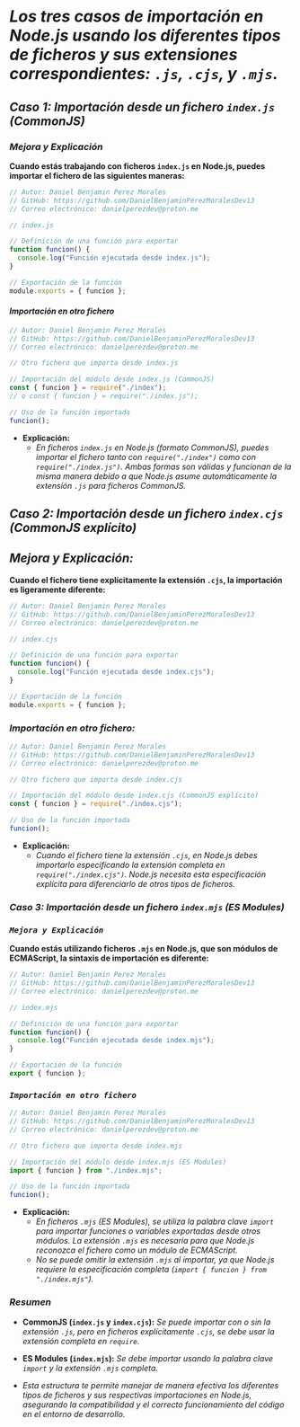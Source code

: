 <!-- Autor: Daniel Benjamin Perez Morales -->
<!-- GitHub: https://github.com/DanielBenjaminPerezMoralesDev13 -->
<!-- Gitlab: https://gitlab.com/DanielBenjaminPerezMoralesDev13 -->
<!-- Correo electrónico: danielperezdev@proton.me -->

# ***Los tres casos de importación en Node.js usando los diferentes tipos de ficheros y sus extensiones correspondientes: `.js`, `.cjs`, y `.mjs`.***

## ***Caso 1: Importación desde un fichero `index.js` (CommonJS)***

### ***Mejora y Explicación***

**Cuando estás trabajando con ficheros `index.js` en Node.js, puedes importar el fichero de las siguientes maneras:**

```javascript
// Autor: Daniel Benjamin Perez Morales
// GitHub: https://github.com/DanielBenjaminPerezMoralesDev13
// Correo electrónico: danielperezdev@proton.me 

// index.js

// Definición de una función para exportar
function funcion() {
  console.log("Función ejecutada desde index.js");
}

// Exportación de la función
module.exports = { funcion };
```

#### ***Importación en otro fichero***

```javascript
// Autor: Daniel Benjamin Perez Morales
// GitHub: https://github.com/DanielBenjaminPerezMoralesDev13
// Correo electrónico: danielperezdev@proton.me 

// Otro fichero que importa desde index.js

// Importación del módulo desde index.js (CommonJS)
const { funcion } = require("./index");
// o const { funcion } = require("./index.js");

// Uso de la función importada
funcion();
```

- **Explicación:**
  - *En ficheros `index.js` en Node.js (formato CommonJS), puedes importar el fichero tanto con `require("./index")` como con `require("./index.js")`. Ambas formas son válidas y funcionan de la misma manera debido a que Node.js asume automáticamente la extensión `.js` para ficheros CommonJS.*

## ***Caso 2: Importación desde un fichero `index.cjs` (CommonJS explícito)***

## ***Mejora y Explicación:***

**Cuando el fichero tiene explícitamente la extensión `.cjs`, la importación es ligeramente diferente:**

```javascript
// Autor: Daniel Benjamin Perez Morales
// GitHub: https://github.com/DanielBenjaminPerezMoralesDev13
// Correo electrónico: danielperezdev@proton.me 

// index.cjs

// Definición de una función para exportar
function funcion() {
  console.log("Función ejecutada desde index.cjs");
}

// Exportación de la función
module.exports = { funcion };
```

### ***Importación en otro fichero:***

```javascript
// Autor: Daniel Benjamin Perez Morales
// GitHub: https://github.com/DanielBenjaminPerezMoralesDev13
// Correo electrónico: danielperezdev@proton.me 

// Otro fichero que importa desde index.cjs

// Importación del módulo desde index.cjs (CommonJS explícito)
const { funcion } = require("./index.cjs");

// Uso de la función importada
funcion();
```

- **Explicación:**
  - *Cuando el fichero tiene la extensión `.cjs`, en Node.js debes importarlo especificando la extensión completa en `require("./index.cjs")`. Node.js necesita esta especificación explícita para diferenciarlo de otros tipos de ficheros.*

### ***Caso 3: Importación desde un fichero `index.mjs` (ES Modules)***

### ***`Mejora y Explicación`***

**Cuando estás utilizando ficheros `.mjs` en Node.js, que son módulos de ECMAScript, la sintaxis de importación es diferente:**

```javascript
// Autor: Daniel Benjamin Perez Morales
// GitHub: https://github.com/DanielBenjaminPerezMoralesDev13
// Correo electrónico: danielperezdev@proton.me 

// index.mjs

// Definición de una función para exportar
function funcion() {
  console.log("Función ejecutada desde index.mjs");
}

// Exportación de la función
export { funcion };
```

### ***`Importación en otro fichero`***

```javascript
// Autor: Daniel Benjamin Perez Morales
// GitHub: https://github.com/DanielBenjaminPerezMoralesDev13
// Correo electrónico: danielperezdev@proton.me 

// Otro fichero que importa desde index.mjs

// Importación del módulo desde index.mjs (ES Modules)
import { funcion } from "./index.mjs";

// Uso de la función importada
funcion();
```

- **Explicación:**
  - *En ficheros `.mjs` (ES Modules), se utiliza la palabra clave `import` para importar funciones o variables exportadas desde otros módulos. La extensión `.mjs` es necesaria para que Node.js reconozca el fichero como un módulo de ECMAScript.*
  - *No se puede omitir la extensión `.mjs` al importar, ya que Node.js requiere la especificación completa (`import { funcion } from "./index.mjs"`).*

### ***Resumen***

- **CommonJS (`index.js` y `index.cjs`):** *Se puede importar con o sin la extensión `.js`, pero en ficheros explícitamente `.cjs`, se debe usar la extensión completa en `require`.*
- **ES Modules (`index.mjs`):** *Se debe importar usando la palabra clave `import` y la extensión `.mjs` completa.*

- *Esta estructura te permite manejar de manera efectiva los diferentes tipos de ficheros y sus respectivas importaciones en Node.js, asegurando la compatibilidad y el correcto funcionamiento del código en el entorno de desarrollo.*

